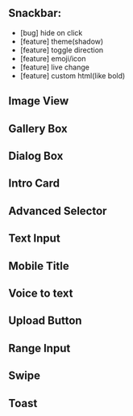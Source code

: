 ## Snackbar:
- [bug] hide on click
- [feature] theme(shadow)
- [feature] toggle direction
- [feature] emoji/icon
- [feature] live change
- [feature] custom html(like bold)

## Image View
## Gallery Box
## Dialog Box
## Intro Card
## Advanced Selector
## Text Input
## Mobile Title
## Voice to text
## Upload Button
## Range Input
## Swipe
## Toast
